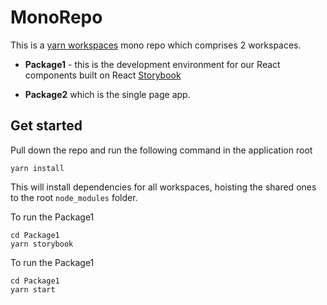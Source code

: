 # MonoRepo

This is a [yarn workspaces](https://yarnpkg.com/lang/en/docs/workspaces/) mono repo which comprises 2 workspaces.

- **Package1** - this is the development environment for our React components built on React [Storybook](https://storybook.js.org/)

- **Package2** which is the single page app.

## Get started

Pull down the repo and run the following command in the application root

```
yarn install
```

This will install dependencies for all workspaces, hoisting the shared ones to the root `node_modules` folder.

To run the Package1

```
cd Package1
yarn storybook
```

To run the Package1

```
cd Package1
yarn start
```
